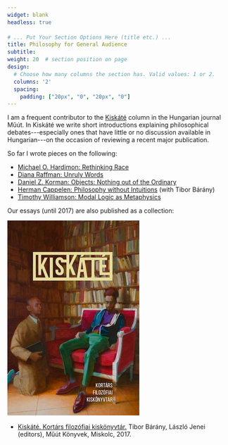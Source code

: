 ```yaml
---
widget: blank
headless: true

# ... Put Your Section Options Here (title etc.) ...
title: Philosophy for General Audience
subtitle:
weight: 20  # section position on page
design:
  # Choose how many columns the section has. Valid values: 1 or 2.
  columns: '2'
  spacing:
    padding: ["20px", "0", "20px", "0"]
---
```


I am a frequent contributor to the [Kiskáté](http://www.muut.hu/archivum/category/kiskate) column in the Hungarian journal Műút. In Kiskáté we write short introductions explaining philosophical debates---especially ones that have little or no discussion available in Hungarian---on the occasion of reviewing a recent major publication.

So far I wrote pieces on the following:

- [Michael O. Hardimon: Rethinking Race](http://www.muut.hu/archivum/34422)
- [Diana Raffman: Unruly Words](http://www.muut.hu/archivum/25250)
- [Daniel Z. Korman: Objects: Nothing out of the Ordinary](http://www.muut.hu/archivum/19956)
- [Herman Cappelen: Philosophy without Intuitions](http://www.muut.hu/archivum/14323) (with Tibor Bárány)
- [Timothy Williamson: Modal Logic as Metaphysics](http://www.muut.hu/archivum/12867)

Our essays (until 2017) are also published as a collection:

[![alt text](kiskate.jpg)](http://www.muut.hu/archivum/25983)

- [Kiskáté. Kortárs filozófiai kiskönyvtár.](http://www.muut.hu/archivum/25983) Tibor Bárány, László Jenei (editors), Műút Könyvek, Miskolc, 2017.
